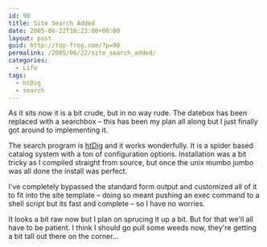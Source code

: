 ```yaml
---
id: 98
title: Site Search Added
date: 2005-06-22T16:23:00+00:00
layout: post
guid: http://top-frog.com/?p=98
permalink: /2005/06/22/site_search_added/
categories:
  - Life
tags:
  - htDig
  - search
---
```

As it sits now it is a bit crude, but in no way rude. The datebox has been replaced with a searchbox – this has been my plan all along but I just finally got around to implementing it.

The search program is [htDig](http://www.htdig.org) and it works wonderfully. It is a spider based catalog system with a ton of configuration options. Installation was a bit tricky as I compiled straight from source, but once the unix mumbo jumbo was all done the install was perfect.

I've completely bypassed the standard form output and customized all of it to fit into the site template – doing so meant pushing an exec command to a shell script but its fast and complete – so I have no worries.

It looks a bit raw now but I plan on sprucing it up a bit. But for that we'll all have to be patient. I think I should go pull some weeds now, they're getting a bit tall out there on the corner…
